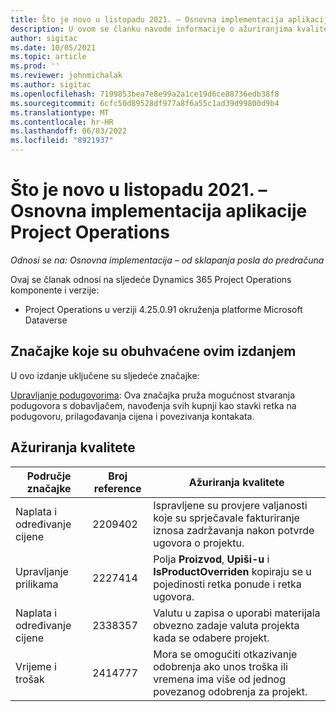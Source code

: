 ```yaml
---
title: Što je novo u listopadu 2021. – Osnovna implementacija aplikacije Project Operations
description: U ovom se članku navode informacije o ažuriranjima kvalitete dostupnima u izdanju implementacije lite projekta Project Operations u listopadu 2021.
author: sigitac
ms.date: 10/05/2021
ms.topic: article
ms.prod: ''
ms.reviewer: johnmichalak
ms.author: sigitac
ms.openlocfilehash: 7199853bea7e8e99a2a1ce19d6ce88736edb38f8
ms.sourcegitcommit: 6cfc50d89528df977a8f6a55c1ad39d99800d9b4
ms.translationtype: MT
ms.contentlocale: hr-HR
ms.lasthandoff: 06/03/2022
ms.locfileid: "8921937"
---
```

# <a name="whats-new-october-2021---project-operations-lite-deployment"></a>Što je novo u listopadu 2021. – Osnovna implementacija aplikacije Project Operations

_Odnosi se na: Osnovna implementacija – od sklapanja posla do predračuna_

Ovaj se članak odnosi na sljedeće Dynamics 365 Project Operations komponente i verzije:

  - Project Operations u verziji 4.25.0.91 okruženja platforme Microsoft Dataverse


## <a name="features-included-in-this-release"></a>Značajke koje su obuhvaćene ovim izdanjem

U ovo izdanje uključene su sljedeće značajke:

[Upravljanje podugovorima](../subcontracting/managing-subcontracts-overview.md): Ova značajka pruža mogućnost stvaranja podugovora s dobavljačem, navođenja svih kupnji kao stavki retka na podugovoru, prilagođavanja cijena i povezivanja kontakata.


## <a name="quality-updates"></a>Ažuriranja kvalitete

| **Područje značajke** | **Broj reference** | **Ažuriranja kvalitete** |
| --- | --- | --- |
| Naplata i određivanje cijene | 2209402 | Ispravljene su provjere valjanosti koje su sprječavale fakturiranje iznosa zadržavanja nakon potvrde ugovora o projektu. |
|   Upravljanje prilikama | 2227414 | Polja **Proizvod**, **Upiši-u** i **IsProductOverriden** kopiraju se u pojedinosti retka ponude i retka ugovora. |
| Naplata i određivanje cijene | 2338357 | Valutu u zapisa o uporabi materijala obvezno zadaje valuta projekta kada se odabere projekt. |
| Vrijeme i trošak | 2414777 | Mora se omogućiti otkazivanje odobrenja ako unos troška ili vremena ima više od jednog povezanog odobrenja za projekt. |
